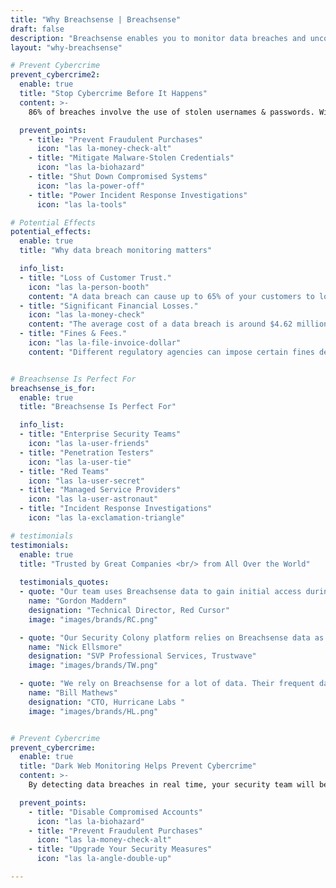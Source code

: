 ```yaml
---
title: "Why Breachsense | Breachsense"
draft: false
description: "Breachsense enables you to monitor data breaches and uncover leaked credentials, company data, and more."
layout: "why-breachsense"

# Prevent Cybercrime
prevent_cybercrime2:
  enable: true
  title: "Stop Cybercrime Before It Happens"
  content: >-
    86% of breaches involve the use of stolen usernames & passwords. With the unprecedented surge in cybercrime, firewalls, WAFs and EDR solutions are no longer enough. You need access to the same data criminals already know about your business, your clients and your software suppliers before you get exploited.<br><br>Breachsense delivers actionable insights via our easy to use API-driven platform.

  prevent_points:
    - title: "Prevent Fraudulent Purchases"
      icon: "las la-money-check-alt"
    - title: "Mitigate Malware-Stolen Credentials"
      icon: "las la-biohazard"
    - title: "Shut Down Compromised Systems"
      icon: "las la-power-off"
    - title: "Power Incident Response Investigations"
      icon: "las la-tools"

# Potential Effects
potential_effects:
  enable: true
  title: "Why data breach monitoring matters"

  info_list:
  - title: "Loss of Customer Trust."
    icon: "las la-person-booth"
    content: "A data breach can cause up to 65% of your customers to lose trust in your organization (BusinessToday)."
  - title: "Significant Financial Losses."
    icon: "las la-money-check"
    content: "The average cost of a data breach is around $4.62 million (Varonis)."
  - title: "Fines & Fees."
    icon: "las la-file-invoice-dollar"
    content: "Different regulatory agencies can impose certain fines depending on the reasons for the data breach."


# Breachsense Is Perfect For
breachsense_is_for:
  enable: true
  title: "Breachsense Is Perfect For"

  info_list:
  - title: "Enterprise Security Teams"
    icon: "las la-user-friends"
  - title: "Penetration Testers"
    icon: "las la-user-tie"
  - title: "Red Teams"
    icon: "las la-user-secret"
  - title: "Managed Service Providers"
    icon: "las la-user-astronaut"
  - title: "Incident Response Investigations"
    icon: "las la-exclamation-triangle"

# testimonials
testimonials:   
  enable: true
  title: "Trusted by Great Companies <br/> from All Over the World"
  
  testimonials_quotes:
  - quote: "Our team uses Breachsense data to gain initial access during pen testing and red team engagements. The API is simple to use and the support is always helpful and responds quickly."
    name: "Gordon Maddern"
    designation: "Technical Director, Red Cursor"
    image: "images/brands/RC.png"

  - quote: "Our Security Colony platform relies on Breachsense data as part of our dark web monitoring service. The data is continuously updated and high quality. Highly recommend!"
    name: "Nick Ellsmore"
    designation: "SVP Professional Services, Trustwave"
    image: "images/brands/TW.png"

  - quote: "We rely on Breachsense for a lot of data. Their frequent database updates, constant availability, and handling of big and small breaches alike means we are always covered."
    name: "Bill Mathews"
    designation: "CTO, Hurricane Labs "
    image: "images/brands/HL.png"


# Prevent Cybercrime
prevent_cybercrime:
  enable: true
  title: "Dark Web Monitoring Helps Prevent Cybercrime"
  content: >-
    By detecting data breaches in real time, your security team will be able to react immediately before any damage is done. The moment a breach is detected, you can:

  prevent_points:
    - title: "Disable Compromised Accounts"
      icon: "las la-biohazard"
    - title: "Prevent Fraudulent Purchases"
      icon: "las la-money-check-alt"
    - title: "Upgrade Your Security Measures"
      icon: "las la-angle-double-up"

---
```

